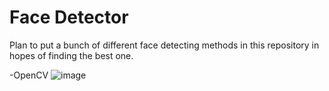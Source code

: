 # Face Detector
Plan to put a bunch of different face detecting methods in this repository in hopes of finding the best one.

-OpenCV
![image](https://user-images.githubusercontent.com/62976976/81785413-28a23f80-94b3-11ea-9680-dfaabb945e65.png)
